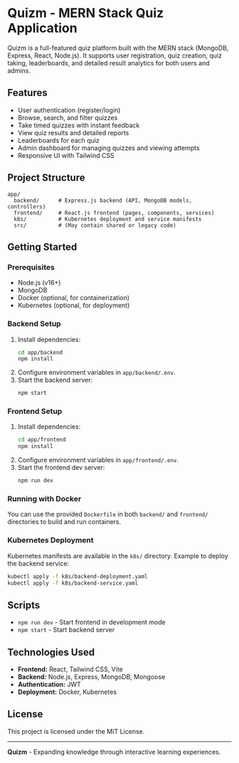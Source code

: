 # Quizm - MERN Stack Quiz Application

Quizm is a full-featured quiz platform built with the MERN stack (MongoDB, Express, React, Node.js). It supports user registration, quiz creation, quiz taking, leaderboards, and detailed result analytics for both users and admins.

## Features

- User authentication (register/login)
- Browse, search, and filter quizzes
- Take timed quizzes with instant feedback
- View quiz results and detailed reports
- Leaderboards for each quiz
- Admin dashboard for managing quizzes and viewing attempts
- Responsive UI with Tailwind CSS

## Project Structure

```
app/
  backend/      # Express.js backend (API, MongoDB models, controllers)
  frontend/     # React.js frontend (pages, components, services)
  k8s/          # Kubernetes deployment and service manifests
  src/          # (May contain shared or legacy code)
```

## Getting Started

### Prerequisites

- Node.js (v16+)
- MongoDB
- Docker (optional, for containerization)
- Kubernetes (optional, for deployment)

### Backend Setup

1. Install dependencies:
   ```sh
   cd app/backend
   npm install
   ```
2. Configure environment variables in `app/backend/.env`.
3. Start the backend server:
   ```sh
   npm start
   ```

### Frontend Setup

1. Install dependencies:
   ```sh
   cd app/frontend
   npm install
   ```
2. Configure environment variables in `app/frontend/.env`.
3. Start the frontend dev server:
   ```sh
   npm run dev
   ```

### Running with Docker

You can use the provided `Dockerfile` in both `backend/` and `frontend/` directories to build and run containers.

### Kubernetes Deployment

Kubernetes manifests are available in the `k8s/` directory. Example to deploy the backend service:

```sh
kubectl apply -f k8s/backend-deployment.yaml
kubectl apply -f k8s/backend-service.yaml
```

## Scripts

- `npm run dev` - Start frontend in development mode
- `npm start` - Start backend server

## Technologies Used

- **Frontend:** React, Tailwind CSS, Vite
- **Backend:** Node.js, Express, MongoDB, Mongoose
- **Authentication:** JWT
- **Deployment:** Docker, Kubernetes

## License

This project is licensed under the MIT License.

---

**Quizm** - Expanding knowledge through interactive learning experiences.